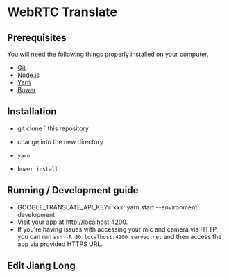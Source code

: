 # WebRTC Translate


## Prerequisites

You will need the following things properly installed on your computer.

* [Git](http://git-scm.com/)
* [Node.js](http://nodejs.org/)
* [Yarn](https://yarnpkg.com/en/)
* [Bower](http://bower.io/)

## Installation

* git clone <repository-url>` this repository
* change into the new directory

* `yarn`
* `bower install`

## Running / Development guide

* GOOGLE_TRANSLATE_API_KEY='xxx' yarn start --environment development`
* Visit your app at [http://localhost:4200](http://localhost:4200).
* If you're having issues with accessing your mic and camera via HTTP, you can run `ssh -R 80:localhost:4200 serveo.net` and then access the app via provided HTTPS URL.

## Edit Jiang Long 

